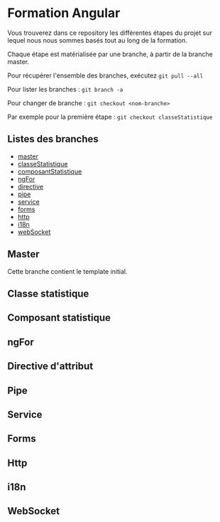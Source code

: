 # Formation Angular

Vous trouverez dans ce repository les différentes étapes du projet sur lequel nous nous sommes basés tout au long de la formation.

Chaque étape est matérialisée par une branche, à partir de la branche master.

Pour récupérer l'ensemble des branches, exécutez `git pull --all`

Pour lister les branches : `git branch -a`

Pour changer de branche : `git checkout <nom-branche>`

Par exemple pour la première étape : `git checkout classeStatistique`

 ## Listes des branches

 * [master](#master)
 * [classeStatistique](#classeStatistique)
 * [composantStatistique](#composant)
 * [ngFor](#ngfor)
 * [directive](#directive)
 * [pipe](#pipe)
 * [service](#service)
 * [forms](#forms)
 * [http](#http)
 * [i18n](#i18n)
 * [webSocket](#websocket)
 

## Master

Cette branche contient le template initial.

## Classe statistique
## Composant statistique
## ngFor
## Directive d'attribut
## Pipe
## Service
## Forms
## Http
## i18n
## WebSocket
